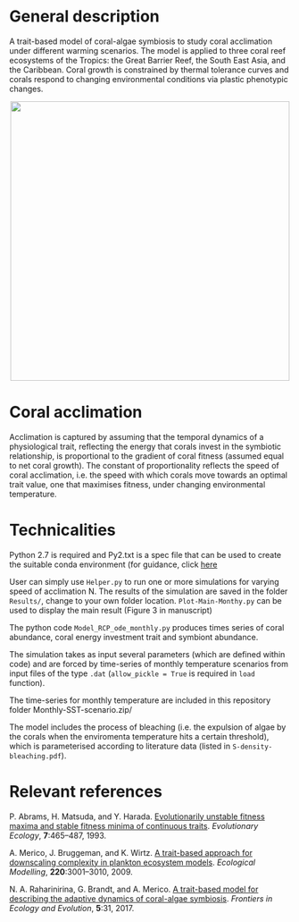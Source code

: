 # General description

A trait-based model of coral-algae symbiosis to study coral acclimation under different warming scenarios. The model is applied to three coral reef ecosystems of the Tropics: the Great Barrier Reef, the South East Asia, and the Caribbean. Coral growth is constrained by thermal tolerance curves and corals respond to changing environmental conditions via plastic phenotypic changes.

<p align="center">
  <img src="mapn.png" width="500">
</p>

# Coral acclimation

Acclimation is captured by assuming that the temporal dynamics of a physiological trait, reflecting the energy that corals invest in the symbiotic relationship, is proportional to the gradient of coral fitness (assumed equal to net coral growth). The constant of proportionality reflects the speed of coral acclimation, i.e. the speed with which corals move towards an optimal trait value, one that maximises fitness, under changing environmental temperature. 

# Technicalities
Python 2.7 is required and Py2.txt is a spec file that can be used to create the suitable conda environment (for guidance, click [here](https://conda.io/projects/conda/en/latest/user-guide/tasks/manage-environments.html)

User can simply use `Helper.py` to run one or more simulations for varying speed of acclimation N. The results of the simulation are saved in the folder `Results/`, change to your own folder location. `Plot-Main-Monthy.py` can be used to display the main result (Figure 3 in manuscript) 

The python code `Model_RCP_ode_monthly.py` produces times series of coral abundance, coral energy investment trait and symbiont abundance. 

The simulation takes as input several parameters (which are defined within code) and are forced by time-series of monthly temperature scenarios from input files of the type `.dat` (`allow_pickle = True` is required in `load` function).

The time-series for monthly temperature are included in this repository folder Monthly-SST-scenario.zip/

The model includes the process of bleaching (i.e. the expulsion of algae by the corals when the enviromenta temperature hits a certain threshold), which is parameterised according to literature data (listed in `S-density-bleaching.pdf`).


# Relevant references

P. Abrams, H. Matsuda, and Y. Harada. [Evolutionarily unstable fitness maxima and stable fitness minima of continuous traits](https://link.springer.com/article/10.1007/BF01237642). *Evolutionary Ecology*, **7**:465–487, 1993.

A. Merico, J. Bruggeman, and K. Wirtz. [A trait-based approach for downscaling complexity in plankton ecosystem models](https://www.sciencedirect.com/science/article/pii/S0304380009003275). *Ecological Modelling*, **220**:3001–3010, 2009.

N. A. Raharinirina, G. Brandt, and A. Merico. [A trait-based model for describing the adaptive dynamics of coral-algae symbiosis](https://www.frontiersin.org/articles/10.3389/fevo.2017.00031/full). *Frontiers in Ecology and Evolution*, **5**:31, 2017.
